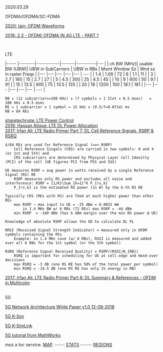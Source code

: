 2020.03.29

OFDMA/OFDMA/SC-FDMA

[2020: Iain: OFDM Waveforms](https://www.youtube.com/watch?v=F6B4Kyj2rLw)<br>

[2016: 2.3 - OFDM/ OFDMA IN 4G LTE - PART 1](https://www.youtube.com/watch?v=rKy5dOl3Et4)<br>

[]()<br>

LTE


|----- |--------|------------|-------|----------|---        |
| ch BW (MHz)| usable BW (UBW)| UBW in SubCarriers | UBW in RBs   | Msmt Window Sz     | Wnd sz in raster Freqs  |
|---   |---     |---         |---    |---       | ---        |
|  1.4 |  1.08  |   72       |   6   |  1.1     |   11       |
|  3   |   2.7  |   180      |  15   |  2.7     |   27       |
|  5   | 4.5    |   300      |  25   |  4.5     |   45       |
|  10  |   9    |   600      |  50   |  9.1     |   91       |
|  15  | 13.5   |   900      |  75   |  13.5    |  135       |
|  20  | 18     |  1200      | 100   | 18.1     |  181       |
|---   |---     |---         |---    |---       | ---        |

    RB = (12 subcarriers=180 KHz) x (7 symbols = 1 Slot = 0.5 msec)   =   180 kHz x 0.5 msec
    RE = 1 subcarrier x 1 symbol = 15 kHz x (0.5/7=0.0714) ms
    RB = 84 REs

[sharetechnote: LTE Power Control](https://www.sharetechnote.com/html/PowerControl_LTE.html)<br>
[2018:  Hassan Atique: LTE DL Power Allocation](https://www.youtube.com/watch?v=gwJU5TvMivk)<br>
[2017: Irfan Ali: LTE Radio Primer Part 7: DL Cell Reference Signals, RSRP & RSRQ](https://www.youtube.com/watch?v=XAtQq7zHvQ0)<br>

    4/84 REs are used for Reference Signal (==> RSRP)
        Cell Reference Singals (CRS) are carried in two symbols: 0 and 4 (or 1st and 5th) and
        CRS subcarriers are determined by Physycal Layer Cell Idenitty (PCI) of the cell (UE figures PCI from PSS and SSS)
        
    UE measures RSRP = avg power in watts received by a single Reference Signal (RS) RE
        RSRP measures only RS power and excludes all noise and interference: RSRP = {1/K}\Sum_{k=1}^K P_{rs,k}
        P_{rs,k} is the estimated RX power (in W) by the k-th RS RE
        
    Typically CRS (REs with RS) are TXed at much higher power than other REs
        max RSRP ~ max input to UE = -25 dBm = 0.0032 mW
            in 1.4 MHz BW w/ 6 RBs (72 REs) max RSRP = -44 dBm
        min RSRP  = -140 dBm (has 6 dBm margin over the min RX power @ UE)
        
    Knowledge of absolute RSRP allows the UE to calculate DL PL
    
    RRSI (Received Signal Strength Indicator) = measured only in OFDM symbols containing the RSs
        Example: in 1.4 MHz case (w/ 6 RBs), RSSI is measured and added over all 6 RBs for the 1st symbol (or the 5th symbol)
        
    RSRQ (Reference Signal Received Quality) = RSRP/(RSSI/N_{RB})
        RSRQ is important for scheduling for UE at cell edge and Hand-over decisions
        max RSRQ = -3 dB (one RS RE has 50% of the total power per symbol)
        min RSRQ = -19.5 dB (one RS RE has only 1% energy in RB)
    
    
    
[2017: Irfan Ali: LTE Radio Primer Part 8: DL Summary & References  -  OFDM in Multicolor](https://youtu.be/AdwWBls_VW0?t=50)<br>
[]()<br>



5G  

[5G Network Architecture White Paper v1.0 12-08-2018](http://www.gtigroup.org/d/file/Resources/rep/2018-02-22/06608ce6dbe32673ac1611359e11f794.pdf)

[5G K-Sim](http://5gopenplatform.org)

[5G K-SimLink](http://5gopenplatform.org/main/main.php?categoryid=06&menuid=01&groupid=00)

[5G tutorial from MathWorks](http://5gopenplatform.org/main/main.php?categoryid=06&menuid=01&groupid=00)



moz a loc service. [MAP](https://location.services.mozilla.com/map#2/35.0/9.0).  ----- [STATS](https://location.services.mozilla.com/stats)
------  [REGIONS](https://location.services.mozilla.com/stats/regions)<br>
[]()<br>
[]()<br>
[]()<br>
[]()<br>
[]()<br>
[]()<br>
[]()<br>
